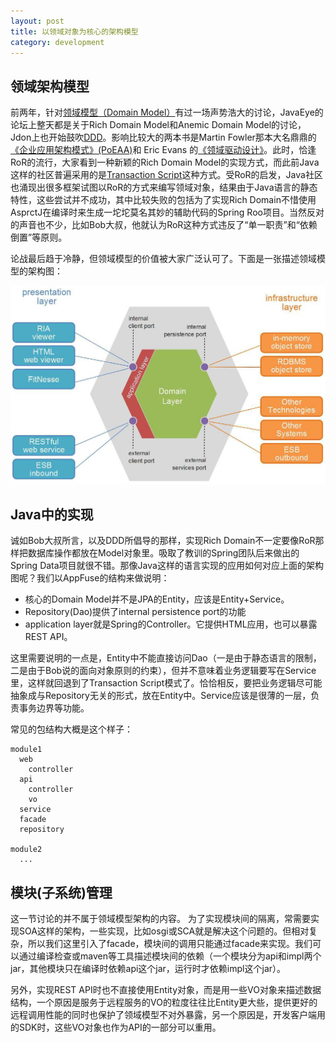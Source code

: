 ```yaml
---
layout: post
title: 以领域对象为核心的架构模型
category: development
---
```


领域架构模型
----------------------------------
前两年，针对[领域模型（Domain Model）](http://martinfowler.com/eaaCatalog/domainModel.html)有过一场声势浩大的讨论，JavaEye的论坛上整天都是关于Rich Domain Model和Anemic Domain Model的讨论，Jdon上也开始鼓吹[DDD](http://en.wikipedia.org/wiki/Domain-driven_design)。影响比较大的两本书是Martin Fowler那本大名鼎鼎的[《企业应用架构模式》(PoEAA)](http://book.douban.com/subject/4826290/)和 Eric Evans 的[《领域驱动设计》](http://book.douban.com/subject/1629512/)。此时，恰逢RoR的流行，大家看到一种新颖的Rich Domain Model的实现方式，而此前Java这样的社区普遍采用的是[Transaction Script](http://martinfowler.com/eaaCatalog/transactionScript.html)这种方式。受RoR的启发，Java社区也涌现出很多框架试图以RoR的方式来编写领域对象，结果由于Java语言的静态特性，这些尝试并不成功，其中比较失败的包括为了实现Rich Domain不惜使用AsprctJ在编译时来生成一坨坨莫名其妙的辅助代码的Spring Roo项目。当然反对的声音也不少，比如Bob大叔，他就认为RoR这种方式违反了“单一职责”和“依赖倒置”等原则。

论战最后趋于冷静，但领域模型的价值被大家广泛认可了。下面是一张描述领域模型的架构图：

![领域模型架构图](/assets/img/domain-architecture.jpg)


Java中的实现
--------------------------------------
诚如Bob大叔所言，以及DDD所倡导的那样，实现Rich Domain不一定要像RoR那样把数据库操作都放在Model对象里。吸取了教训的Spring团队后来做出的Spring Data项目就很不错。那像Java这样的语言实现的应用如何对应上面的架构图呢？我们以AppFuse的结构来做说明：

- 核心的Domain Model并不是JPA的Entity，应该是Entity+Service。
- Repository(Dao)提供了internal persistence port的功能
- application layer就是Spring的Controller。它提供HTML应用，也可以暴露REST API。

这里需要说明的一点是，Entity中不能直接访问Dao（一是由于静态语言的限制，二是由于Bob说的面向对象原则的约束），但并不意味着业务逻辑要写在Service里，这样就回退到了Transaction Script模式了。恰恰相反，要把业务逻辑尽可能抽象成与Repository无关的形式，放在Entity中。Service应该是很薄的一层，负责事务边界等功能。

常见的包结构大概是这个样子：
```
module1
  web
    controller
  api
    controller
    vo
  service
  facade
  repository

module2
  ...  
```

模块(子系统)管理
-----------------------------
这一节讨论的并不属于领域模型架构的内容。
为了实现模块间的隔离，常需要实现SOA这样的架构，一些实现，比如osgi或SCA就是解决这个问题的。但相对复杂，所以我们这里引入了facade，模块间的调用只能通过facade来实现。我们可以通过编译检查或maven等工具描述模块间的依赖（一个模块分为api和impl两个jar，其他模块只在编译时依赖api这个jar，运行时才依赖impl这个jar）。

另外，实现REST API时也不直接使用Entity对象，而是用一些VO对象来描述数据结构，一个原因是服务于远程服务的VO的粒度往往比Entity更大些，提供更好的远程调用性能的同时也保护了领域模型不对外暴露，另一个原因是，开发客户端用的SDK时，这些VO对象也作为API的一部分可以重用。



